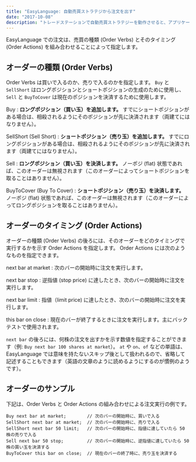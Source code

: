 ```yaml
---
title: "EasyLanguage: 自動売買ストラテジから注文を出す"
date: "2017-10-08"
description: "トレードステーションで自動売買ストラテジーを動作させると、アプリケーションを立ち上げておくだけで自動的にトレードを行ってくれるようになります。ここでは、ストラテジー内からどのように注文を出すかを説明します。"
---
```


EasyLanguage での注文は、売買の種類 (Order Verbs) とそのタイミング (Order Actions) を組み合わせることによって指定します。

オーダーの種類 (Order Verbs)
----

Order Verbs は買いで入るのか、売りで入るのかを指定します。
`Buy` と `SellShort` はロングポジションとショートポジションの生成のために使用し、`Sell` と `BuyToCover` は現在のポジションを決済するために使用します。

Buy
: **ロングポジション（買い玉）を追加します。** すでにショートポジションがある場合は、相殺されるようにそのポジションが先に決済されます（両建てにはなりません）。

SellShort (Sell Short)
: **ショートポジション（売り玉）を追加します。** すでにロングポジションがある場合は、相殺されるようにそのポジションが先に決済されます（両建てにはなりません）。

Sell
: **ロングポジション（買い玉）を決済します。** ノーポジ (flat) 状態であれば、このオーダーは無視されます（このオーダーによってショートポジションを取ることはありません）。

BuyToCover (Buy To Cover)
: **ショートポジション（売り玉）を決済します。** ノーポジ (flat) 状態であれば、このオーダーは無視されます（このオーダーによってロングポジションを取ることはありません）。


オーダーのタイミング (Order Actions)
----

オーダーの種類 (Order Verbs) の後ろには、そのオーダーをどのタイミングで実行するかを示す Order Actions を指定します。
Order Actions には次のようなものを指定できます。

next bar at market
: 次のバーの開始時に注文を実行します。

next bar stop
: 逆指値 (stop price) に達したとき、次のバーの開始時に注文を実行します。

next bar limit
: 指値（limit price) に達したとき、次のバーの開始時に注文を実行します。

this bar on close
: 現在のバーが終了するときに注文を実行します。主にバックテストで使用されます。

`next bar` の後ろには、何株の注文を出すかを示す数値を指定することができます（例: `Buy next bar 100 shares at market`）。
`at` や `on`、`of` などの単語は、EasyLanguage では意味を持たないスキップ後として扱われるので、省略して記述することもできます（英語の文章のように読めるようにするのが慣例のようです）。


オーダーのサンプル
----

下記は、Order Verbs と Order Actions の組み合わせによる注文実行の例です。

~~~
Buy next bar at market;        // 次のバーの開始時に、買いで入る
SellShort next bar at market;  // 次のバーの開始時に、売りで入る
SellShort next bar 50 limit;   // 次のバーの開始時に、指値に達していたら 50 株の売りで入る
Sell next bar 50 stop;         // 次のバーの開始時に、逆指値に達していたら 50 株の買い玉を決済する
BuyToCover this bar on close;  // 現在のバーの終了時に、売り玉を決済する
~~~

